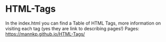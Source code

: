 # HTML-Tags
In the index.html you can find a Table of HTML Tags, more information on visiting each tag (yes they are link to describing pages!)
Pages:
https://mannkp.github.io/HTML-Tags/
